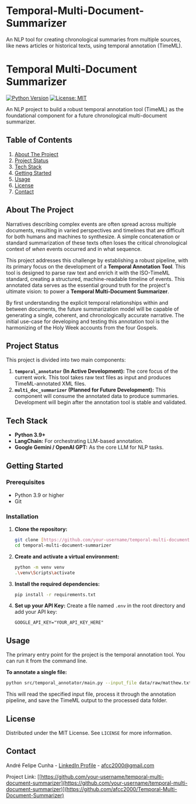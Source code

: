 # Temporal-Multi-Document-Summarizer
An NLP tool for creating chronological summaries from multiple sources, like news articles or historical texts, using temporal annotation (TimeML).


# Temporal Multi-Document Summarizer

[![Python Version](https://img.shields.io/badge/Python-3.9%2B-blue.svg)](https://www.python.org/)
[![License: MIT](https://img.shields.io/badge/License-MIT-yellow.svg)](https://opensource.org/licenses/MIT)

An NLP project to build a robust temporal annotation tool (TimeML) as the foundational component for a future chronological multi-document summarizer.

## Table of Contents

1.  [About The Project](#about-the-project)
2.  [Project Status](#project-status)
3.  [Tech Stack](#tech-stack)
4.  [Getting Started](#getting-started)
5.  [Usage](#usage)
6.  [License](#license)
7.  [Contact](#contact)

## About The Project

Narratives describing complex events are often spread across multiple documents, resulting in varied perspectives and timelines that are difficult for both humans and machines to synthesize. A simple concatenation or standard summarization of these texts often loses the critical chronological context of *when* events occurred and in what sequence.

This project addresses this challenge by establishing a robust pipeline, with its primary focus on the development of a **Temporal Annotation Tool**. This tool is designed to parse raw text and enrich it with the ISO-TimeML standard, creating a structured, machine-readable timeline of events. This annotated data serves as the essential ground truth for the project's ultimate vision: to power a **Temporal Multi-Document Summarizer**.

By first understanding the explicit temporal relationships within and between documents, the future summarization model will be capable of generating a single, coherent, and chronologically accurate narrative. The initial use-case for developing and testing this annotation tool is the harmonizing of the Holy Week accounts from the four Gospels.

## Project Status

This project is divided into two main components:

1.  **`temporal_annotator` (In Active Development):** The core focus of the current work. This tool takes raw text files as input and produces TimeML-annotated XML files.
2.  **`multi_doc_summarizer` (Planned for Future Development):** This component will consume the annotated data to produce summaries. Development will begin after the annotation tool is stable and validated.

## Tech Stack

* **Python 3.9+**
* **LangChain:** For orchestrating LLM-based annotation.
* **Google Gemini / OpenAI GPT:** As the core LLM for NLP tasks.

## Getting Started

### Prerequisites

* Python 3.9 or higher
* Git

### Installation

1.  **Clone the repository:**
    ```sh
    git clone [https://github.com/your-username/temporal-multi-document-summarizer.git](https://github.com/your-username/temporal-multi-document-summarizer.git)
    cd temporal-multi-document-summarizer
    ```

2.  **Create and activate a virtual environment:**
    ```sh
    python -m venv venv
    .\venv\Scripts\activate
    ```

3.  **Install the required dependencies:**
    ```sh
    pip install -r requirements.txt
    ```

4.  **Set up your API Key:**
    Create a file named `.env` in the root directory and add your API key:
    ```
    GOOGLE_API_KEY="YOUR_API_KEY_HERE"
    ```

## Usage

The primary entry point for the project is the temporal annotation tool. You can run it from the command line.

**To annotate a single file:**

```sh
python src/temporal_annotator/main.py --input_file data/raw/matthew.txt --output_file data/processed/matthew_timeml.xml
```

This will read the specified input file, process it through the annotation pipeline, and save the TimeML output to the processed data folder.

## License

Distributed under the MIT License. See `LICENSE` for more information.

## Contact

André Felipe Cunha - [LinkedIn Profile]([https://www.linkedin.com/](https://www.linkedin.com/in/andre-felipe-cunha)) - afcc2000@gmail.com

Project Link: [[https://github.com/your-username/temporal-multi-document-summarizer](https://github.com/your-username/temporal-multi-document-summarizer)](https://github.com/afcc2000/Temporal-Multi-Document-Summarizer)
